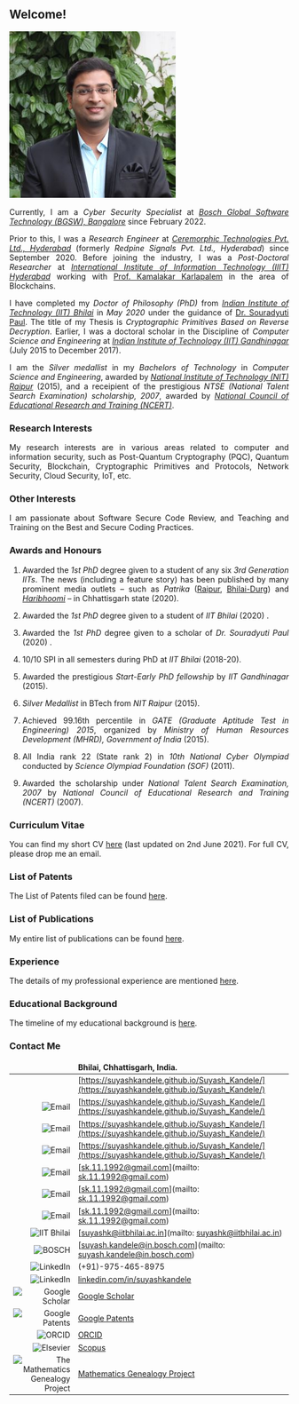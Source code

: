 <!--- load your font awesome icons for Font Awesome 5 --->
<link rel="stylesheet" href="https://maxcdn.bootstrapcdn.com/font-awesome/4.7.0/css/font-awesome.min.css">
<!--- load the theme js script after markdown-editor.min.js --->
<!--- <script src="/path/to/js/themes/fa5/theme.js"></script> --->
<link rel="stylesheet" href="https://cdn.rawgit.com/jpswalsh/academicons/master/css/academicons.min.css">
<style>body {text-align: justify}</style>

## Welcome!

![Image](/Photo-Suyash300.jpg)

Currently, I am a _Cyber Security Specialist_ at [_Bosch Global Software Technology (BGSW), Bangalore_](https://www.bosch-softwaretechnologies.com/) since February 2022.

Prior to this, I was a _Research Engineer_ at [_Ceremorphic Technologies Pvt. Ltd., Hyderabad_](https://ceremorphic.com/) (formerly _Redpine Signals Pvt. Ltd., Hyderabad_) since September 2020. Before joining the industry, I was a _Post-Doctoral Researcher_ at [_International Institute of Information Technology (IIIT) Hyderabad_](https://www.iiit.ac.in/) working with [Prof. Kamalakar Karlapalem](https://www.iiit.ac.in/people/faculty/kamal/) in the area of Blockchains.

I have completed my _Doctor of Philosophy (PhD)_ from [_Indian Institute of Technology (IIT) Bhilai_](https://www.iitbhilai.ac.in/) in _May 2020_ under the guidance of [Dr. Souradyuti Paul](http://souradyuti.com/). The title of my Thesis is _Cryptographic Primitives Based on Reverse Decryption_. Earlier, I was a doctoral scholar in the Discipline of _Computer Science and Engineering_ at [_Indian Institute of Technology (IIT) Gandhinagar_](https://www.iitgn.ac.in/) (July 2015 to December 2017).

I am the _Silver medallist_ in my _Bachelors of Technology_ in _Computer Science and Engineering_, awarded by [_National Institute of Technology (NIT) Raipur_](http://www.nitrr.ac.in/) (2015), and a receipient of the prestigious _NTSE (National Talent Search Examination) scholarship, 2007_, awarded by [_National Council of Educational Research and Training (NCERT)_](http://ncert.nic.in/).

### Research Interests

My research interests are in various areas related to computer and information security, such as Post-Quantum Cryptography (PQC), Quantum Security, Blockchain, Cryptographic Primitives and Protocols, Network Security, Cloud Security, IoT, etc.

### Other Interests

I am passionate about Software Secure Code Review, and Teaching and Training on the Best and Secure Coding Practices.

### Awards and Honours

1. Awarded the _1st PhD_ degree given to a student of any six _3rd Generation IITs_. The news (including a feature story) has been published by many prominent media outlets – such as _Patrika_ ([Raipur](Raipur-Patrika-13-May-2020.jpg), [Bhilai-Durg](Bhilai-Durg-Patrika-13-May-2020.jpg)) and [_Haribhoomi_](Bhilai-Haribhoomi-12-May-2020.png) – in Chhattisgarh state (2020).

1. Awarded the _1st PhD_ degree given to a student of _IIT Bhilai_ (2020) [<i class="fa fa-file"></i>](IIT_Bhilai_Main_Page.pdf).

1. Awarded the _1st PhD_ degree given to a scholar of _Dr. Souradyuti Paul_ (2020) [<i class="fa fa-globe"></i>](https://www.mathgenealogy.org/id.php?id=107106).

1. 10/10 SPI in all semesters during PhD at _IIT Bhilai_ (2018-20).

1. Awarded the prestigious _Start-Early PhD fellowship_ by _IIT Gandhinagar_ (2015).

1. _Silver Medallist_ in BTech from _NIT Raipur_ (2015).

1. Achieved 99.16th percentile in _GATE (Graduate Aptitude Test in Engineering) 2015_, organized by _Ministry of Human Resources Development (MHRD), Government of India_ (2015).

1. All India rank 22 (State rank 2) in _10th National Cyber Olympiad_ conducted by _Science Olympiad Foundation (SOF)_ (2011).

1. Awarded the scholarship under _National Talent Search Examination, 2007_ by _National Council of Educational Research and Training (NCERT)_ (2007).

### Curriculum Vitae

You can find my short CV [here](CV-2021-06-02.pdf) (last updated on 2nd June 2021). For full CV, please drop me an email.

### List of Patents

The List of Patents filed can be found [here](patents).

### List of Publications

My entire list of publications can be found [here](publications).

### Experience

The details of my professional experience are mentioned [here](experience).

### Educational Background

The timeline of my educational background is [here](education).

### Contact Me

<style>
td, th {
   border: none!important;
}
</style>

| <i class="fa fa-home"></i> | Bhilai, Chhattisgarh, India. |
| --: | :-- |
| <i class="fa fa-globe"></i> | [https://suyashkandele.github.io/Suyash_Kandele/](https://suyashkandele.github.io/Suyash_Kandele/) |
| <img src="https://upload.wikimedia.org/wikipedia/commons/7/74/Internet-web-browser.svg" width="21" height="21" alt="Email" style="border: 0" /> | [https://suyashkandele.github.io/Suyash_Kandele/](https://suyashkandele.github.io/Suyash_Kandele/) |
| <img src="https://upload.wikimedia.org/wikipedia/commons/7/70/Applications-internet.svg" width="21" height="21" alt="Email" style="border: 0" /> | [https://suyashkandele.github.io/Suyash_Kandele/](https://suyashkandele.github.io/Suyash_Kandele/) |
| <img src="https://upload.wikimedia.org/wikipedia/commons/e/e9/R%C3%A9pr%C3%A9sentation_d%27internet.jpg" width="21" height="21" alt="Email" style="border: 0" /> | [https://suyashkandele.github.io/Suyash_Kandele/](https://suyashkandele.github.io/Suyash_Kandele/) |
| <img src="https://upload.wikimedia.org/wikipedia/commons/b/b1/Email_Shiny_Icon.svg" width="21" height="21" alt="Email" style="border: 0" /> | [sk.11.1992@gmail.com](mailto: sk.11.1992@gmail.com) |
| <img src="https://upload.wikimedia.org/wikipedia/commons/e/ec/Circle-icons-mail.svg" width="21" height="21" alt="Email" style="border: 0" /> | [sk.11.1992@gmail.com](mailto: sk.11.1992@gmail.com) |
| <img src="https://upload.wikimedia.org/wikipedia/commons/4/4e/Gmail_Icon.png" width="21" height="21" alt="Email" style="border: 0" /> | [sk.11.1992@gmail.com](mailto: sk.11.1992@gmail.com) |
| <img src="https://upload.wikimedia.org/wikipedia/en/6/61/IIT_Bhilai_logo.png" width="20" height="21" alt="IIT Bhilai" style="border: 0" /> | [suyashk@iitbhilai.ac.in](mailto: suyashk@iitbhilai.ac.in) |
| <img src="https://upload.wikimedia.org/wikipedia/commons/1/16/Bosch-logo.svg" width="46" height="10" alt="BOSCH" style="border: 0" /> | [suyash.kandele@in.bosch.com](mailto: suyash.kandele@in.bosch.com) |
| <img src="https://upload.wikimedia.org/wikipedia/commons/d/d5/Phone_Shiny_Icon.svg" width="21" height="21" alt="LinkedIn" style="border: 0" /> | (+91)-975-465-8975 |
| <img src="https://upload.wikimedia.org/wikipedia/commons/c/ca/LinkedIn_logo_initials.png" width="20" height="20" alt="LinkedIn" style="border: 0" /> | [linkedin.com/in/suyashkandele](https://linkedin.com/in/suyashkandele) |
| <img src="https://upload.wikimedia.org/wikipedia/commons/c/c7/Google_Scholar_logo.svg" width="20" height="21" alt="Google Scholar" style="border: 0" /> | [Google Scholar](https://scholar.google.com/citations?user=qQxlLMsAAAAJ&hl=en) |
| <img src="https://upload.wikimedia.org/wikipedia/commons/8/8f/Google_Patents_logo.png" width="45" height="16" alt="Google Patents" style="border: 0" /> | [Google Patents](https://patents.google.com/?inventor=Suyash+Kandele) |
| <img src="https://upload.wikimedia.org/wikipedia/commons/0/06/ORCID_iD.svg" width="20" height="21" alt="ORCID" style="border: 0" /> | [ORCID](https://orcid.org/0000-0002-5887-2907) |
| <img src="https://upload.wikimedia.org/wikipedia/commons/e/e7/Elsevier.svg" width="20" height="21" alt="Elsevier" style="border: 0" /> | [Scopus](https://www.scopus.com/authid/detail.uri?authorId=57202719111) |
| <img src="http://www.genealogy.math.ndsu.nodak.edu/img/treebutton.gif" width="20" height="21" alt="The Mathematics Genealogy Project" style="border: 0" /> | [Mathematics Genealogy Project](https://www.mathgenealogy.org/id.php?id=262537) |
